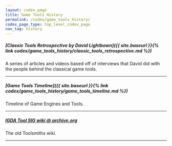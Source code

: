 ```yaml
---
layout: codex_page
title: Game Tools History
permalink: /codex/game_tools_history/
codex_page_type: top_level_codex_page
nav_tag: history
---
```


##### [Classic Tools Retrospective by David Lightbown]({{ site.baseurl }}{% link codex/game_tools_history/classic_tools_retrospective.md %})
A series of articles and videos based off of interviews that David did with the people behind the classical game tools.

------

##### [Game Tools Timeline]({{ site.baseurl }}{% link codex/game_tools_history/game_tools_timeline.md %})
Timeline of Game Engines and Tools.

------

##### [IGDA Tool SIG wiki @ archive.org](https://web.archive.org/web/20080315133910/http://www.igda.org:80/wiki/index.php/Tools_SIG)
The old Toolsmiths wiki.

------